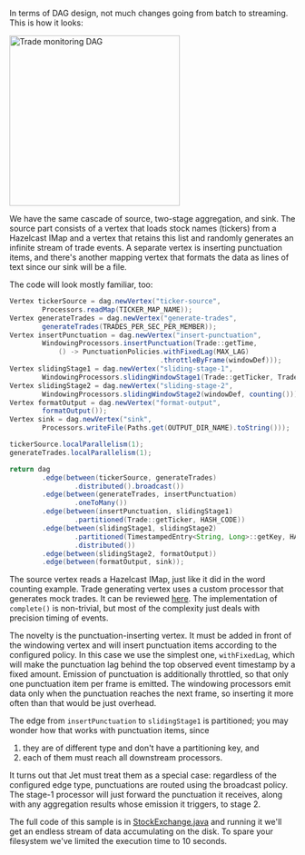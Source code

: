 In terms of DAG design, not much changes going from batch to streaming. This is how it looks:

<img alt="Trade monitoring DAG" 
     src="../images/stock-exchange-dag.png"
     width="300"/>

We have the same cascade of source, two-stage aggregation, and sink. The source part consists of a vertex that loads stock names (tickers) from a Hazelcast IMap and a vertex that retains this list and randomly generates an infinite stream of trade events. A separate vertex is inserting punctuation items, and there's another mapping vertex that formats the data as lines of text since our sink will be a file.

The code will look mostly familiar, too:

```java
Vertex tickerSource = dag.newVertex("ticker-source", 
        Processors.readMap(TICKER_MAP_NAME));
Vertex generateTrades = dag.newVertex("generate-trades",
        generateTrades(TRADES_PER_SEC_PER_MEMBER));
Vertex insertPunctuation = dag.newVertex("insert-punctuation",
        WindowingProcessors.insertPunctuation(Trade::getTime,
            () -> PunctuationPolicies.withFixedLag(MAX_LAG)
                                     .throttleByFrame(windowDef)));
Vertex slidingStage1 = dag.newVertex("sliding-stage-1",
        WindowingProcessors.slidingWindowStage1(Trade::getTicker, Trade::getTime, windowDef, counting()));
Vertex slidingStage2 = dag.newVertex("sliding-stage-2",
        WindowingProcessors.slidingWindowStage2(windowDef, counting()));
Vertex formatOutput = dag.newVertex("format-output",
        formatOutput());
Vertex sink = dag.newVertex("sink", 
        Processors.writeFile(Paths.get(OUTPUT_DIR_NAME).toString()));

tickerSource.localParallelism(1);
generateTrades.localParallelism(1);

return dag
        .edge(between(tickerSource, generateTrades)
                .distributed().broadcast())
        .edge(between(generateTrades, insertPunctuation)
                .oneToMany())
        .edge(between(insertPunctuation, slidingStage1)
                .partitioned(Trade::getTicker, HASH_CODE))
        .edge(between(slidingStage1, slidingStage2)
                .partitioned(TimestampedEntry<String, Long>::getKey, HASH_CODE)
                .distributed())
        .edge(between(slidingStage2, formatOutput))
        .edge(between(formatOutput, sink));
```

The source vertex reads a Hazelcast IMap, just like it did in the word counting example. Trade generating vertex uses a custom processor that generates mock trades. It can be reviewed [here](https://github.com/hazelcast/hazelcast-jet-code-samples/blob/master/streaming/stock-exchange/src/main/java/com/hazelcast/jet/sample/GenerateTradesP.java). The implementation of `complete()` is non-trivial, but most of the complexity just deals with precision timing of events.

The novelty is the punctuation-inserting vertex. It must be added in front of the windowing vertex and will insert punctuation items according to the configured policy. In this case we use the simplest one, `withFixedLag`, which will make the punctuation lag behind the top observed event timestamp by a fixed amount. Emission of punctuation is additionally throttled, so that only one punctuation item per frame is emitted. The windowing processors emit data only when the punctuation reaches the next frame, so inserting it more often than that would be just overhead.

The edge from `insertPunctuation` to `slidingStage1` is partitioned; you may wonder how that works with punctuation items, since 

1. they are of different type and don't have a partitioning key, and
2. each of them must reach all downstream processors.

It turns out that Jet must treat them as a special case: regardless of the configured edge type, punctuations are routed using the broadcast policy. The stage-1 processor will just forward the punctuation it receives, along with any aggregation results whose emission it triggers, to stage 2.

The full code of this sample is in [StockExchange.java](
https://github.com/hazelcast/hazelcast-jet-code-samples/blob/master/streaming/stock-exchange/src/main/java/StockExchange.java) and running it we'll get an endless stream of data accumulating on the disk. To spare your filesystem we've limited the execution time to 10 seconds.
